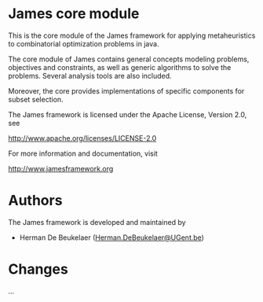 James core module
=================

This is the core module of the James framework for applying
metaheuristics to combinatorial optimization problems in java. 

The core module of James contains general concepts modeling
problems, objectives and constraints, as well as generic
algorithms to solve the problems. Several analysis tools
are also included.

Moreover, the core provides implementations of specific
components for subset selection.

The James framework is licensed under the Apache License,
Version 2.0, see

  http://www.apache.org/licenses/LICENSE-2.0

For more information and documentation, visit

  http://www.jamesframework.org

Authors
=======

The James framework is developed and maintained by

 * Herman De Beukelaer (Herman.DeBeukelaer@UGent.be)

Changes
=======

 ...